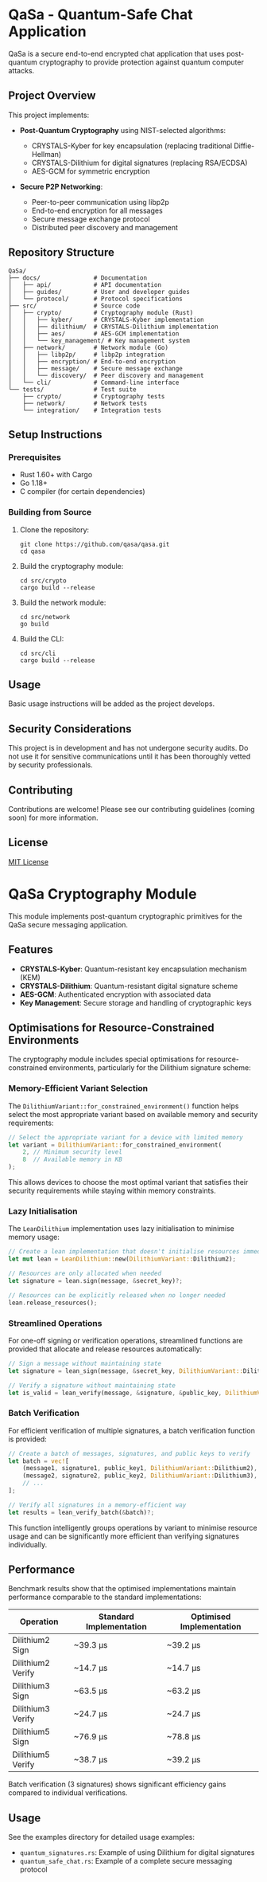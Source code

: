 # QaSa - Quantum-Safe Chat Application

QaSa is a secure end-to-end encrypted chat application that uses post-quantum cryptography to provide protection against quantum computer attacks.

## Project Overview

This project implements:

- **Post-Quantum Cryptography** using NIST-selected algorithms:
  - CRYSTALS-Kyber for key encapsulation (replacing traditional Diffie-Hellman)
  - CRYSTALS-Dilithium for digital signatures (replacing RSA/ECDSA)
  - AES-GCM for symmetric encryption
  
- **Secure P2P Networking**:
  - Peer-to-peer communication using libp2p
  - End-to-end encryption for all messages
  - Secure message exchange protocol
  - Distributed peer discovery and management

## Repository Structure

```
QaSa/
├── docs/               # Documentation
│   ├── api/            # API documentation
│   ├── guides/         # User and developer guides
│   └── protocol/       # Protocol specifications
├── src/                # Source code
│   ├── crypto/         # Cryptography module (Rust)
│   │   ├── kyber/      # CRYSTALS-Kyber implementation
│   │   ├── dilithium/  # CRYSTALS-Dilithium implementation
│   │   ├── aes/        # AES-GCM implementation
│   │   └── key_management/ # Key management system
│   ├── network/        # Network module (Go)
│   │   ├── libp2p/     # libp2p integration
│   │   ├── encryption/ # End-to-end encryption
│   │   ├── message/    # Secure message exchange
│   │   └── discovery/  # Peer discovery and management
│   └── cli/            # Command-line interface
└── tests/              # Test suite
    ├── crypto/         # Cryptography tests
    ├── network/        # Network tests
    └── integration/    # Integration tests
```

## Setup Instructions

### Prerequisites

- Rust 1.60+ with Cargo
- Go 1.18+
- C compiler (for certain dependencies)

### Building from Source

1. Clone the repository:
   ```
   git clone https://github.com/qasa/qasa.git
   cd qasa
   ```

2. Build the cryptography module:
   ```
   cd src/crypto
   cargo build --release
   ```

3. Build the network module:
   ```
   cd src/network
   go build
   ```

4. Build the CLI:
   ```
   cd src/cli
   cargo build --release
   ```

## Usage

Basic usage instructions will be added as the project develops.

## Security Considerations

This project is in development and has not undergone security audits. Do not use it for sensitive communications until it has been thoroughly vetted by security professionals.

## Contributing

Contributions are welcome! Please see our contributing guidelines (coming soon) for more information.

## License

[MIT License](LICENSE)

# QaSa Cryptography Module

This module implements post-quantum cryptographic primitives for the QaSa secure messaging application.

## Features

- **CRYSTALS-Kyber**: Quantum-resistant key encapsulation mechanism (KEM)
- **CRYSTALS-Dilithium**: Quantum-resistant digital signature scheme
- **AES-GCM**: Authenticated encryption with associated data
- **Key Management**: Secure storage and handling of cryptographic keys

## Optimisations for Resource-Constrained Environments

The cryptography module includes special optimisations for resource-constrained environments, particularly for the Dilithium signature scheme:

### Memory-Efficient Variant Selection

The `DilithiumVariant::for_constrained_environment()` function helps select the most appropriate variant based on available memory and security requirements:

```rust
// Select the appropriate variant for a device with limited memory
let variant = DilithiumVariant::for_constrained_environment(
    2, // Minimum security level
    8  // Available memory in KB
);
```

This allows devices to choose the most optimal variant that satisfies their security requirements while staying within memory constraints.

### Lazy Initialisation

The `LeanDilithium` implementation uses lazy initialisation to minimise memory usage:

```rust
// Create a lean implementation that doesn't initialise resources immediately
let mut lean = LeanDilithium::new(DilithiumVariant::Dilithium2);

// Resources are only allocated when needed
let signature = lean.sign(message, &secret_key)?;

// Resources can be explicitly released when no longer needed
lean.release_resources();
```

### Streamlined Operations

For one-off signing or verification operations, streamlined functions are provided that allocate and release resources automatically:

```rust
// Sign a message without maintaining state
let signature = lean_sign(message, &secret_key, DilithiumVariant::Dilithium2)?;

// Verify a signature without maintaining state
let is_valid = lean_verify(message, &signature, &public_key, DilithiumVariant::Dilithium2)?;
```

### Batch Verification

For efficient verification of multiple signatures, a batch verification function is provided:

```rust
// Create a batch of messages, signatures, and public keys to verify
let batch = vec![
    (message1, signature1, public_key1, DilithiumVariant::Dilithium2),
    (message2, signature2, public_key2, DilithiumVariant::Dilithium3),
    // ...
];

// Verify all signatures in a memory-efficient way
let results = lean_verify_batch(&batch)?;
```

This function intelligently groups operations by variant to minimise resource usage and can be significantly more efficient than verifying signatures individually.

## Performance

Benchmark results show that the optimised implementations maintain performance comparable to the standard implementations:

| Operation | Standard Implementation | Optimised Implementation |
|-----------|-------------------------|--------------------------|
| Dilithium2 Sign | ~39.3 µs | ~39.2 µs |
| Dilithium2 Verify | ~14.7 µs | ~14.7 µs |
| Dilithium3 Sign | ~63.5 µs | ~63.2 µs |
| Dilithium3 Verify | ~24.7 µs | ~24.7 µs |
| Dilithium5 Sign | ~76.9 µs | ~78.8 µs |
| Dilithium5 Verify | ~38.7 µs | ~39.2 µs |

Batch verification (3 signatures) shows significant efficiency gains compared to individual verifications.

## Usage

See the examples directory for detailed usage examples:

- `quantum_signatures.rs`: Example of using Dilithium for digital signatures
- `quantum_safe_chat.rs`: Example of a complete secure messaging protocol 